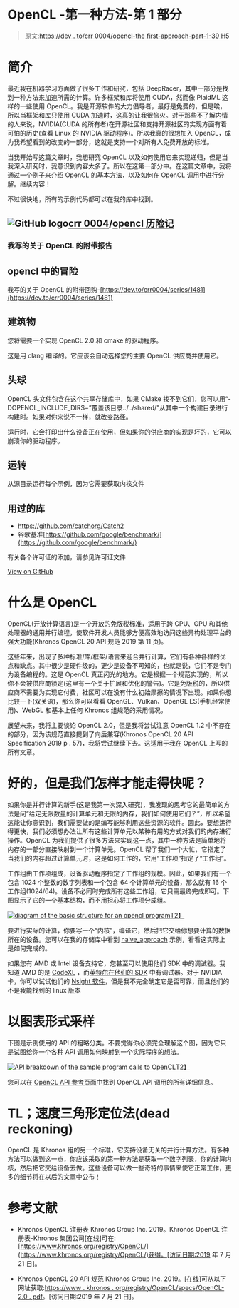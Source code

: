 # OpenCL -第一种方法-第 1 部分

> 原文:[https://dev . to/crr 0004/opencl-the first-approach-part-1-39 H5](https://dev.to/crr0004/opencl-the-first-approach-part-1-39h5)

# [](#introduction)简介

最近我在机器学习方面做了很多工作和研究，包括 DeepRacer，其中一部分是找到一种方法来加速所需的计算。许多框架和库将使用 CUDA，然而像 PlaidML 这样的一些使用 OpenCL。我是开源软件的大力倡导者，最好是免费的，但是唉，所以当框架和库只使用 CUDA 加速时，这真的让我很恼火。对于那些不了解内情的人来说，NVIDIA(CUDA 的所有者)在开源社区和支持开源社区的实现方面有着可怕的历史(查看 Linux 的 NVIDIA 驱动程序)。所以我真的很想加入 OpenCL，成为我希望看到的改变的一部分，这就是支持一个对所有人免费开放的标准。

当我开始写这篇文章时，我想研究 OpenCL 以及如何使用它来实现递归，但是当我深入研究时，我意识到内容太多了。所以在这第一部分中。在这篇文章中，我将通过一个例子来介绍 OpenCL 的基本方法，以及如何在 OpenCL 调用中进行分解。继续内容！

不过很快地，所有的示例代码都可以在我的库中找到。

## ![GitHub logo](../Images/292a238c61c5611a7f4d07a21d9e8e0a.png)[crr 0004](https://github.com/crr0004)/[opencl 历险记](https://github.com/crr0004/adventures-in-opencl)

### 我写的关于 OpenCL 的附带报告

<article class="markdown-body entry-content container-lg" itemprop="text">

# opencl 中的冒险

我写的关于 OpenCL 的附带回购-[https://dev.to/crr0004/series/1481](https://dev.to/crr0004/series/1481)

# 建筑物

您将需要一个实现 OpenCL 2.0 和 cmake 的驱动程序。

这是用 clang 编译的。它应该会自动选择您的主要 OpenCL 供应商并使用它。

## 头球

OpenCL 头文件包含在这个共享存储库中，如果 CMake 找不到它们，您可以用“-DOPENCL_INCLUDE_DIRS=”覆盖该目录../../shared/"从其中一个构建目录进行构建时。如果对你来说不一样，就改变路径。

运行时，它会打印出什么设备正在使用，但如果你的供应商的实现是坏的，它可以崩溃你的驱动程序。

# 运转

从源目录运行每个示例，因为它需要获取内核文件

# 用过的库

*   https://github.com/catchorg/Catch2
*   谷歌基准[https://github.com/google/benchmark/](https://github.com/google/benchmark/)

有关各个许可证的添加，请参见许可证文件

</article>

[View on GitHub](https://github.com/crr0004/adventures-in-opencl)

# [](#what-is-opencl)什么是 OpenCL

OpenCL(开放计算语言)是一个开放的免版税标准，适用于跨 CPU、GPU 和其他处理器的通用并行编程，使软件开发人员能够方便高效地访问这些异构处理平台的强大功能(Khronos OpenCL 20 API 规范 2019 第 11 页)。

这些年来，出现了多种标准/库/框架/语言来迎合并行计算，它们有各种各样的优点和缺点。其中很少是硬件级的，更少是设备不可知的，也就是说，它们不是专门为设备编程的。这是 OpenCL 真正闪光的地方。它是根据一个规范实现的，所以你不会被供应商锁定(这里有一个关于扩展和优化的警告)。它是免版税的，所以供应商不需要为实现它付费，社区可以在没有什么初始摩擦的情况下出现。如果你想比较一下(双关语)，那么你可以看看 OpenGL、Vulkan、OpenGL ES(手机经常使用)、WebGL 和基本上任何 Khronos 组规范的采用情况。

展望未来，我将主要谈论 OpenCL 2.0，但是我将尝试注意 OpenCL 1.2 中不存在的部分，因为该规范直接提到了向后兼容(Khronos OpenCL 20 API Specification 2019 p . 57)，我将尝试继续下去。这适用于我在 OpenCL 上写的所有文章。

# 好的，但是我们怎样才能走得快呢？

如果你是并行计算的新手(这是我第一次深入研究)，我发现的思考它的最简单的方法是问“给定无限数量的计算单元和无限的内存，我们如何使用它们？”，所以希望这能让你意识到，我们需要做的是编写能够利用这些资源的软件。因此，要想运行得更快，我们必须想办法让所有这些计算单元以某种有用的方式对我们的内存进行操作。OpenCL 为我们提供了很多方法来实现这一点，其中一种方法是简单地将内存的一部分直接映射到一个计算单元。OpenCL 帮了我们一个大忙，它指定了当我们的内存超过计算单元时，这是如何工作的，它用“工作项”指定了“工作组”。

工作组由工作项组成，设备驱动程序指定了工作组的规模。因此，如果我们有一个包含 1024 个整数的数字列表和一个包含 64 个计算单元的设备，那么就有 16 个工作组(1024/64)。设备不必同时完成所有这些工作组，它只需最终完成即可。下图显示了它的一个基本结构，而不用担心将工作项分成组。

[![diagram of the basic structure for an opencl program](../Images/87d1b4b13fe140a445585cb4adafdc37.png)T2】](https://res.cloudinary.com/practicaldev/image/fetch/s--Rv9UdIg6--/c_limit%2Cf_auto%2Cfl_progressive%2Cq_auto%2Cw_880/https://i.imgur.com/rgunA72.png)

要进行实际的计算，你要写一个“内核”，编译它，然后把它交给你想要计算的数据所在的设备。您可以在我的存储库中看到 [naive_approach](https://github.com/crr0004/adventures-in-opencl/tree/master/naive_approach) 示例，看看这实际上是如何完成的。

如果您有 AMD 或 Intel 设备支持它，您甚至可以使用他们 SDK 中的调试器。我知道 AMD 的是 [CodeXL](https://github.com/GPUOpen-Tools/CodeXL) ，而[英特尔在他们的 SDK](https://software.intel.com/en-us/openclsdk-devguide-debugging-opencl-kernels-on-gpu) 中有调试器。对于 NVIDIA 卡，你可以试试他们的 [Nsight 软件](https://developer.nvidia.com/nsight-visual-studio-edition)，但是我不完全确定它是否可靠，而且他们的不是我能找到的 linux 版本

# [](#sample-in-diagram-form)以图表形式采样

下图是示例使用的 API 的粗略分类。不要觉得你必须完全理解这个图，因为它只是试图给你一个各种 API 调用如何映射到一个实际程序的想法。

[![API breakdown of the sample program calls to OpenCL](../Images/88e4058b9d02b5ba9bc44f1311313b90.png)T2】](https://res.cloudinary.com/practicaldev/image/fetch/s--1k53AxFj--/c_limit%2Cf_auto%2Cfl_progressive%2Cq_auto%2Cw_880/https://i.imgur.com/bX8nNhQ.png)

您可以在 [OpenCL API 参考页面](https://www.khronos.org/registry/OpenCL//sdk/2.0/docs/man/xhtml/)中找到 OpenCL API 调用的所有详细信息。

# TL；速度三角形定位法(dead reckoning)

OpenCL 是 Khronos 组的另一个标准，它支持设备无关的并行计算方法。有多种方法可以做到这一点，你应该采取的第一种方法是获取一个数字列表，你的计算内核，然后把它交给设备去做。这些设备可以做一些奇特的事情来使它正常工作，更多的细节将在以后的文章中公布！

# [](#references)参考文献

*   Khronos OpenCL 注册表 Khronos Group Inc. 2019。Khronos OpenCL 注册表-Khronos 集团公司[在线]可在:[https://www.khronos.org/registry/OpenCL/](https://www.khronos.org/registry/OpenCL/)获得。[访问日期:2019 年 7 月 21 日]。

*   Khronos OpenCL 20 API 规范 Khronos Group Inc. 2019。[在线]可从以下网址获取:[https://www . khronos . org/registry/OpenCL/specs/OpenCL-2.0 . pdf](https://www.khronos.org/registry/OpenCL/specs/opencl-2.0.pdf)。[访问日期:2019 年 7 月 21 日]。